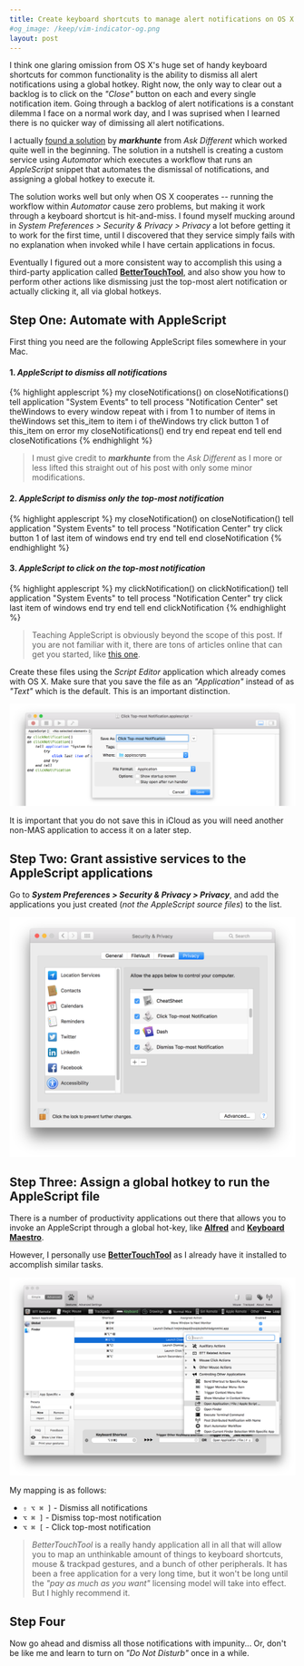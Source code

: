 ```yaml
---
title: Create keyboard shortcuts to manage alert notifications on OS X
#og_image: /keep/vim-indicator-og.png
layout: post
---
```


I think one glaring omission from OS X's huge set of handy keyboard shortcuts for 
common functionality is the ability to dismiss all alert notifications using a global hotkey. Right now,
the only way to clear out a backlog is to click on the <em>"Close"</em> button on each and every single notification item.
Going through a backlog of alert notifications is a constant dilemma I face on a normal work day,
and I was suprised when I learned there is no quicker way of dimissing all alert notifications.

I actually [found a solution](http://apple.stackexchange.com/a/155736A) by ___markhunte___ from _Ask Different_ which worked
quite well in the beginning. The solution in a nutshell is creating a custom service using _Automator_
which executes a workflow that runs an _AppleScript_ snippet that automates the
dismissal of notifications, and assigning a global hotkey to execute it.

The solution works well but only when OS X cooperates -- running the
workflow within _Automator_ cause zero problems, but making it work through
a keyboard shortcut is hit-and-miss. I found myself mucking around in _System
Preferences > Security & Privacy > Privacy_ a lot before getting it to work for
the first time, until I discovered that they service simply fails with no
explanation when invoked while I have certain applications in focus.

Eventually I figured out a more consistent way to accomplish this using a third-party application called [__BetterTouchTool__](http://www.boastr.net),
and also show you how to perform other actions like dismissing just the
top-most alert notification or actually clicking it, all via global hotkeys.

## Step One: Automate with AppleScript

First thing you need are the following AppleScript files somewhere in your Mac.

#### 1. _AppleScript to dismiss all notifications_

{% highlight applescript %}
my closeNotifications()
on closeNotifications()
   tell application "System Events" to tell process "Notification Center"
        set theWindows to every window
        repeat with i from 1 to number of items in theWindows
            set this_item to item i of theWindows
            try
                click button 1 of this_item
            on error
                my closeNotifications()
            end try
        end repeat
    end tell
end closeNotifications
{% endhighlight %}
> I must give credit to ___markhunte___ from the _Ask Different_ as I more or less lifted this straight out of his post with only some minor modifications.

#### 2. _AppleScript to dismiss only the top-most notification_

{% highlight applescript %}
my closeNotification()
on closeNotification()
    tell application "System Events" to tell process "Notification Center"
        try
            click button 1 of last item of windows
        end try
    end tell
end closeNotification
{% endhighlight %}

#### 3. _AppleScript to click on the top-most notification_

{% highlight applescript %}
my clickNotification()
on clickNotification()
    tell application "System Events" to tell process "Notification Center"
        try
            click last item of windows
        end try
    end tell
end clickNotification
{% endhighlight %}

> Teaching AppleScript is obviously beyond the scope of this post. If you are
not familiar with it, there are tons of articles online that can get you started, like [this one](http://computers.tutsplus.com/tutorials/the-ultimate-beginners-guide-to-applescript--mac-3436).

Create these files using the _Script Editor_ application which already
comes with OS X. Make sure that you save the file as an _"Application"_ instead
of as _"Text"_ which is the default. This
is an important distinction.

<img src="/img/applescript-as-application.png" />

It is important that you do not save this in iCloud as you will need another non-MAS application to
access it on a later step.

## Step Two: Grant assistive services to the AppleScript applications

Go to ___System Preferences > Security & Privacy > Privacy___, and add the
applications you just created (_not the AppleScript source files_) to the list.

<img src="/img/security-and-privacy.png" />

## Step Three: Assign a global hotkey to run the AppleScript file

There is a number of productivity applications out there that allows you to invoke an AppleScript 
through a global hot-key, like [__Alfred__](https://www.alfredapp.com/) and [__Keyboard Maestro__](https://www.keyboardmaestro.com/main/).

However, I personally use __[BetterTouchTool](http://www.boastr.net/)__ as I already have
it installed to accomplish similar tasks. 

<img src="/img/bettertouchtool.png">

My mapping is as follows:

* `⇧ ⌥ ⌘ ]` - Dismiss all notifications
* `⌥ ⌘ ]` - Dismiss top-most notification
* `⌥ ⌘ [` - Click top-most notification

> _BetterTouchTool_ is a really handy application all in all that will allow you to map an unthinkable amount of things to keyboard
> shortcuts, mouse & trackpad gestures, and a bunch of other peripherals.
> It has been a free application for a very long time, but
> it won't be long until the _"pay as much as you want"_ licensing model will take into
> effect. But I highly recommend it.

## Step Four

Now go ahead and dismiss all those notifications with impunity... Or, don't be like me and learn to turn on _"Do Not Disturb"_ once in a while.
